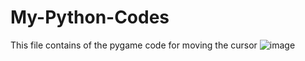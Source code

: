# My-Python-Codes
This file contains of the pygame code for moving the cursor
![image](https://github.com/user-attachments/assets/198e5acb-51eb-47ec-af8c-b220253461a0)
